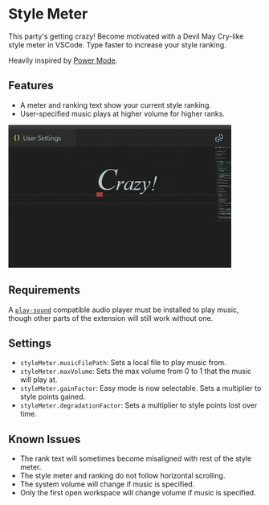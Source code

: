 # Style Meter

This party's getting crazy! Become motivated with a Devil May Cry-like style meter in VSCode. Type faster to increase your style ranking.

Heavily inspired by [Power Mode](https://marketplace.visualstudio.com/items?itemName=hoovercj.vscode-power-mode).

## Features

- A meter and ranking text show your current style ranking.
- User-specified music plays at higher volume for higher ranks.

![style-meter](media/demo.gif)

## Requirements

A [`play-sound`](https://github.com/shime/play-sound#options) compatible audio player must be installed to play music, though other parts of the extension will still work without one.

## Settings

- `styleMeter.musicFilePath`: Sets a local file to play music from.
- `styleMeter.maxVolume`: Sets the max volume from 0 to 1 that the music will play at.
- `styleMeter.gainFactor`: Easy mode is now selectable. Sets a multiplier to style points gained.
- `styleMeter.degradationFactor`: Sets a multiplier to style points lost over time.

## Known Issues

- The rank text will sometimes become misaligned with rest of the style meter.
- The style meter and ranking do not follow horizontal scrolling.
- The system volume will change if music is specified.
- Only the first open workspace will change volume if music is specified.

